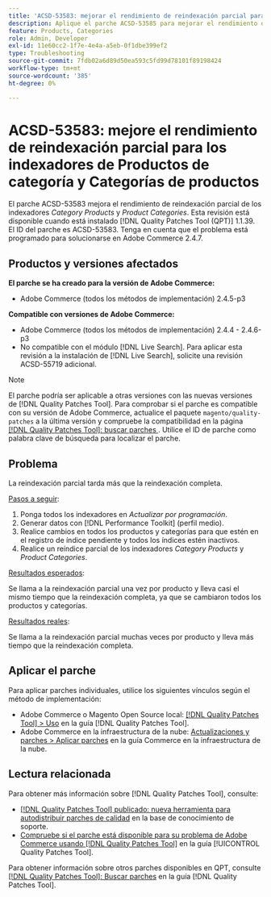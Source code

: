 ```yaml
---
title: 'ACSD-53583: mejorar el rendimiento de reindexación parcial para los indexadores [!UICONTROL Category Products] y [!UICONTROL Product Categories]'
description: Aplique el parche ACSD-53585 para mejorar el rendimiento de reindexación parcial para los indexadores de productos de categoría y de categorías de productos.
feature: Products, Categories
role: Admin, Developer
exl-id: 11e60cc2-1f7e-4e4a-a5eb-0f1dbe399ef2
type: Troubleshooting
source-git-commit: 7fdb02a6d89d50ea593c5fd99d78101f89198424
workflow-type: tm+mt
source-wordcount: '385'
ht-degree: 0%

---
```


# ACSD-53583: mejore el rendimiento de reindexación parcial para los indexadores de Productos de categoría y Categorías de productos

El parche ACSD-53583 mejora el rendimiento de reindexación parcial de los indexadores *Category Products* y *Product Categories*. Esta revisión está disponible cuando está instalado [!DNL Quality Patches Tool (QPT)] 1.1.39. El ID del parche es ACSD-53583. Tenga en cuenta que el problema está programado para solucionarse en Adobe Commerce 2.4.7.

## Productos y versiones afectados

**El parche se ha creado para la versión de Adobe Commerce:**

* Adobe Commerce (todos los métodos de implementación) 2.4.5-p3

**Compatible con versiones de Adobe Commerce:**

* Adobe Commerce (todos los métodos de implementación) 2.4.4 - 2.4.6-p3
* No compatible con el módulo [!DNL Live Search]. Para aplicar esta revisión a la instalación de [!DNL Live Search], solicite una revisión ACSD-55719 adicional.

>[!NOTE]
>
>El parche podría ser aplicable a otras versiones con las nuevas versiones de [!DNL Quality Patches Tool]. Para comprobar si el parche es compatible con su versión de Adobe Commerce, actualice el paquete `magento/quality-patches` a la última versión y compruebe la compatibilidad en la página [[!DNL Quality Patches Tool]: buscar parches &#x200B;](https://experienceleague.adobe.com/tools/commerce-quality-patches/index.html?lang=es). Utilice el ID de parche como palabra clave de búsqueda para localizar el parche.

## Problema

La reindexación parcial tarda más que la reindexación completa.

<u>Pasos a seguir</u>:

1. Ponga todos los indexadores en *Actualizar por programación*.
1. Generar datos con [!DNL Performance Toolkit] (perfil medio).
1. Realice cambios en todos los productos y categorías para que estén en el registro de índice pendiente y todos los índices estén inactivos.
1. Realice un reíndice parcial de los indexadores *Category Products* y *Product Categories*.

<u>Resultados esperados</u>:

Se llama a la reindexación parcial una vez por producto y lleva casi el mismo tiempo que la reindexación completa, ya que se cambiaron todos los productos y categorías.

<u>Resultados reales</u>:

Se llama a la reindexación parcial muchas veces por producto y lleva más tiempo que la reindexación completa.

## Aplicar el parche

Para aplicar parches individuales, utilice los siguientes vínculos según el método de implementación:

* Adobe Commerce o Magento Open Source local: [[!DNL Quality Patches Tool] > Uso](/help/tools/quality-patches-tool/usage.md) en la guía [!DNL Quality Patches Tool].
* Adobe Commerce en la infraestructura de la nube: [Actualizaciones y parches > Aplicar parches](https://experienceleague.adobe.com/docs/commerce-cloud-service/user-guide/develop/upgrade/apply-patches.html?lang=es) en la guía Commerce en la infraestructura de la nube.

## Lectura relacionada

Para obtener más información sobre [!DNL Quality Patches Tool], consulte:

* [[!DNL Quality Patches Tool] publicado: nueva herramienta para autodistribuir parches de calidad](https://experienceleague.adobe.com/es/docs/commerce-operations/tools/quality-patches-tool/quality-patches-tool-to-self-serve-quality-patches) en la base de conocimiento de soporte.
* [Compruebe si el parche está disponible para su problema de Adobe Commerce usando [!DNL Quality Patches Tool]](/help/tools/quality-patches-tool/patches-available-in-qpt/check-patch-for-magento-issue-with-magento-quality-patches.md) en la guía [!UICONTROL Quality Patches Tool].


Para obtener información sobre otros parches disponibles en QPT, consulte [[!DNL Quality Patches Tool]: Buscar parches](https://experienceleague.adobe.com/tools/commerce-quality-patches/index.html?lang=es) en la guía [!DNL Quality Patches Tool].
